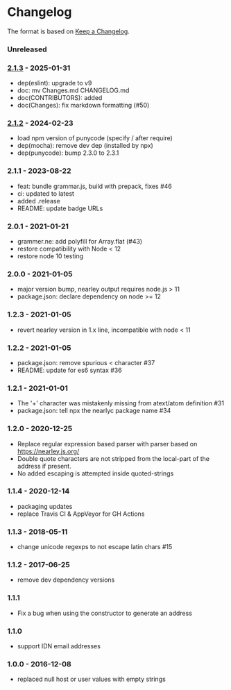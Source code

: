 # Changelog

The format is based on [Keep a Changelog](https://keepachangelog.com/).


### Unreleased


### [2.1.3] - 2025-01-31

- dep(eslint): upgrade to v9
- doc: mv Changes.md CHANGELOG.md
- doc(CONTRIBUTORS): added
- doc(Changes): fix markdown formatting (#50)


### [2.1.2] - 2024-02-23

- load npm version of punycode (specify / after require)
- dep(mocha): remove dev dep (installed by npx)
- dep(punycode): bump 2.3.0 to 2.3.1


### 2.1.1 - 2023-08-22

- feat: bundle grammar.js, build with prepack, fixes #46
- ci: updated to latest
- added .release
- README: update badge URLs


### 2.0.1 - 2021-01-21

- grammer.ne: add polyfill for Array.flat (#43)
- restore compatibility with Node < 12
- restore node 10 testing


### 2.0.0 - 2021-01-05

- major version bump, nearley output requires node.js > 11
- package.json: declare dependency on node >= 12


### 1.2.3 - 2021-01-05

- revert nearley version in 1.x line, incompatible with node < 11


### 1.2.2 - 2021-01-05

- package.json: remove spurious < character #37
- README: update for es6 syntax #36


### 1.2.1 - 2021-01-01

- The '+' character was mistakenly missing from atext/atom definition #31
- package.json: tell npx the nearlyc package name #34


### 1.2.0 - 2020-12-25

- Replace regular expression based parser with parser based on <https://nearley.js.org/>
- Double quote characters are not stripped from the local-part of the address if present.
- No added escaping is attempted inside quoted-strings


### 1.1.4 - 2020-12-14

- packaging updates
- replace Travis CI & AppVeyor for GH Actions


### 1.1.3 - 2018-05-11

- change unicode regexps to not escape latin chars #15


### 1.1.2 - 2017-06-25

- remove dev dependency versions


### 1.1.1

- Fix a bug when using the constructor to generate an address


### 1.1.0

- support IDN email addresses


### 1.0.0 - 2016-12-08

- replaced null host or user values with empty strings

[2.1.0]: https://github.com/haraka/node-address-rfc2821/releases/tag/2.1.0
[2.1.1]: https://github.com/haraka/node-address-rfc2821/releases/tag/2.1.1
[2.1.2]: https://github.com/haraka/node-address-rfc2821/releases/tag/2.1.2
[2.1.3]: https://github.com/haraka/node-address-rfc2821/releases/tag/2.1.3
[1.1.4]: https://github.com/haraka/node-address-rfc2821/releases/tag/1.1.4
[2.0.0]: https://github.com/haraka/node-address-rfc2821/releases/tag/2.0.0
